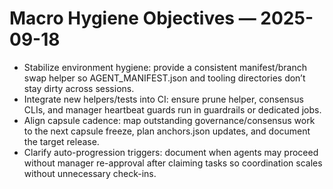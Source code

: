 # Macro Hygiene Objectives — 2025-09-18
- Stabilize environment hygiene: provide a consistent manifest/branch swap helper so AGENT_MANIFEST.json and tooling directories don’t stay dirty across sessions.
- Integrate new helpers/tests into CI: ensure prune helper, consensus CLIs, and manager heartbeat guards run in guardrails or dedicated jobs.
- Align capsule cadence: map outstanding governance/consensus work to the next capsule freeze, plan anchors.json updates, and document the target release.
- Clarify auto-progression triggers: document when agents may proceed without manager re-approval after claiming tasks so coordination scales without unnecessary check-ins.
